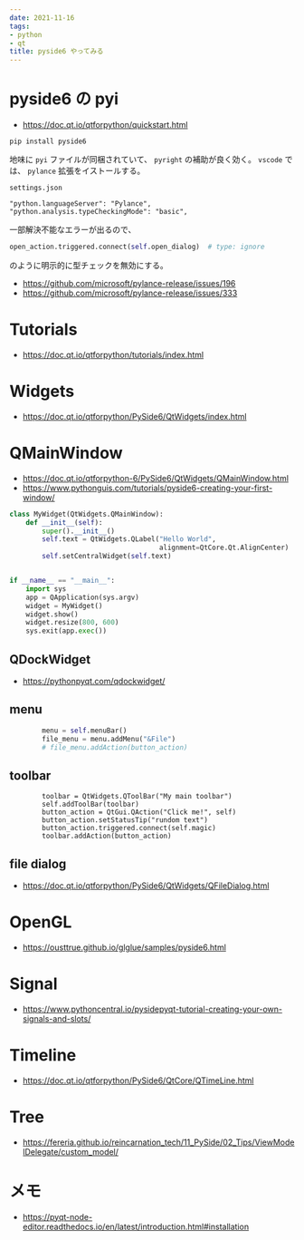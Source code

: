 ```yaml
---
date: 2021-11-16
tags:
- python
- qt
title: pyside6 やってみる
---
```


# pyside6 の pyi

* https://doc.qt.io/qtforpython/quickstart.html

`pip install pyside6`

地味に `pyi` ファイルが同梱されていて、 `pyright` の補助が良く効く。
`vscode` では、 `pylance` 拡張をイストールする。

`settings.json`
```
"python.languageServer": "Pylance",
"python.analysis.typeCheckingMode": "basic",
```

一部解決不能なエラーが出るので、

```python
open_action.triggered.connect(self.open_dialog)  # type: ignore
```

のように明示的に型チェックを無効にする。

* https://github.com/microsoft/pylance-release/issues/196
* https://github.com/microsoft/pylance-release/issues/333

# Tutorials

* https://doc.qt.io/qtforpython/tutorials/index.html

# Widgets

* https://doc.qt.io/qtforpython/PySide6/QtWidgets/index.html

# QMainWindow

* https://doc.qt.io/qtforpython-6/PySide6/QtWidgets/QMainWindow.html
* https://www.pythonguis.com/tutorials/pyside6-creating-your-first-window/


```python
class MyWidget(QtWidgets.QMainWindow):
    def __init__(self):
        super().__init__()
        self.text = QtWidgets.QLabel("Hello World",
                                     alignment=QtCore.Qt.AlignCenter)
        self.setCentralWidget(self.text)


if __name__ == "__main__":
    import sys
    app = QApplication(sys.argv)
    widget = MyWidget()
    widget.show()
    widget.resize(800, 600)
    sys.exit(app.exec())
```

## QDockWidget

* https://pythonpyqt.com/qdockwidget/

## menu

```python
        menu = self.menuBar()
        file_menu = menu.addMenu("&File")
        # file_menu.addAction(button_action)
```

## toolbar

```
        toolbar = QtWidgets.QToolBar("My main toolbar")
        self.addToolBar(toolbar)
        button_action = QtGui.QAction("Click me!", self)
        button_action.setStatusTip("rundom text")
        button_action.triggered.connect(self.magic)
        toolbar.addAction(button_action)
```

## file dialog

* https://doc.qt.io/qtforpython/PySide6/QtWidgets/QFileDialog.html

# OpenGL

* https://ousttrue.github.io/glglue/samples/pyside6.html

# Signal

* https://www.pythoncentral.io/pysidepyqt-tutorial-creating-your-own-signals-and-slots/

# Timeline

* https://doc.qt.io/qtforpython/PySide6/QtCore/QTimeLine.html

# Tree

* https://fereria.github.io/reincarnation_tech/11_PySide/02_Tips/ViewModelDelegate/custom_model/

# メモ

* https://pyqt-node-editor.readthedocs.io/en/latest/introduction.html#installation

